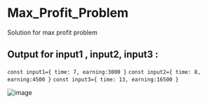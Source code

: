 # Max_Profit_Problem
Solution for max profit problem


## Output for input1 , input2, input3 :
`
const input1={
    time: 7,
    earning:3000
}
`
`
const input2={
    time: 8,
    earning:4500
}
`
`
const input3={
    time: 13,
    earning:16500
}
`

![image](https://user-images.githubusercontent.com/52736997/187065125-b5af6c84-da1f-4a47-a7e9-0b5a002454db.png)
